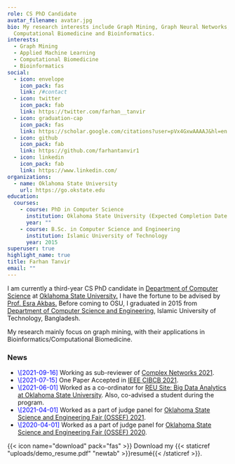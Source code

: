 ```yaml
---
role: CS PhD Candidate
avatar_filename: avatar.jpg
bio: My research interests include Graph Mining, Graph Neural Networks,
  Computational Biomedicine and Bioinformatics.
interests:
  - Graph Mining
  - Applied Machine Learning
  - Computational Biomedicine
  - Bioinformatics
social:
  - icon: envelope
    icon_pack: fas
    link: /#contact
  - icon: twitter
    icon_pack: fab
    link: https://twitter.com/farhan__tanvir
  - icon: graduation-cap
    icon_pack: fas
    link: https://scholar.google.com/citations?user=pVx4GxwAAAAJ&hl=en
  - icon: github
    icon_pack: fab
    link: https://github.com/farhantanvir1
  - icon: linkedin
    icon_pack: fab
    link: https://www.linkedin.com/
organizations:
  - name: Oklahoma State University
    url: https://go.okstate.edu
education:
  courses:
    - course: PhD in Computer Science
      institution: Oklahoma State University (Expected Completion Date - 2024)
      year: ""
    - course: B.Sc. in Computer Science and Engineering
      institution: Islamic University of Technology
      year: 2015
superuser: true
highlight_name: true
title: Farhan Tanvir
email: ""
---
```

<p>
I am currently a third-year CS PhD candidate in <a target="_blank" href="https://computerscience.okstate.edu/">Department of Computer Science</a> at <a target="_blank" href="https://go.okstate.edu/">Oklahoma State University.</a> I have the fortune to be advised by <a target="_blank" href="https://www.cs.okstate.edu/~eakbas/">Prof. Esra Akbas.</a> Before coming to OSU, I graduated in 2015 from <a target="_blank" href="https://cse.iutoic-dhaka.edu">Department of Computer Science and Engineering</a>, <a target="_blank" https://www.iutoic-dhaka.edu">Islamic University of Technology, Bangladesh.</a>

My research mainly focus on graph mining, with their applications in Bioinformatics/Computational Biomedicine.

</p>

<h3 id="news">News</h3>

<p>
<ul>
<li>
<span style="color:blue">\[2021-09-16]</span>
Working as sub-reviewer of <a target="_blank" href="https://complexnetworks.org">Complex Networks 2021</a>.
</li>

<li>
<span style="color:blue">\[2021-07-15]</span>
One Paper Accepted in <a target="_blank" href="https://federation.edu.au/cibcb2021">IEEE CIBCB 2021</a>.
</li>

<li>
<span style="color:blue">\[2021-06-01]</span>
Worked as a co-ordinator for <a target="_blank" href="http://cs.okstate.edu/reu/about.html">REU Site: Big Data Analytics at Oklahoma State University</a>. Also, co-advised a student during the program.
</li>

<li>
<span style="color:blue">\[2021-04-01]</span>
Worked as a part of judge panel for <a target="_blank" href="https://ossef.okstate.edu">Oklahoma State Science and Engineering Fair (OSSEF) 2021</a>.
</li>

<li>
<span style="color:blue">\[2020-04-01]</span>
Worked as a part of judge panel for <a target="_blank" href="https://ossef.okstate.edu/2020-ossef-winners.html">Oklahoma State Science and Engineering Fair (OSSEF) 2020</a>.
</li>

</ul>

{{< icon name="download" pack="fas" >}} Download my {{< staticref "uploads/demo_resume.pdf" "newtab" >}}resumé{{< /staticref >}}.

</p>